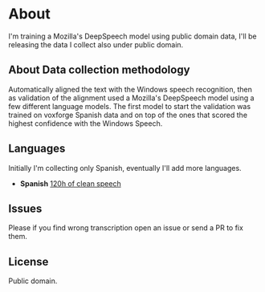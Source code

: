 
# About

I'm training a Mozilla's DeepSpeech model using public domain data, I'll be releasing the data I collect also under public domain.

## About Data collection methodology

Automatically aligned the text with the Windows speech recognition, then as validation of the alignment used a Mozilla's DeepSpeech model using a few different language models. The first model to start the validation was trained on voxforge Spanish data and on top of the ones that scored the highest confidence with the Windows Speech.

## Languages
Initially I'm collecting only Spanish, eventually I'll add more languages.

 - **Spanish**
  [120h of clean speech](https://www.kaggle.com/carlfm01/120h-spanish-speech) 

## Issues
Please if you find wrong transcription open an issue or send a PR to fix them.

## License

Public domain.
